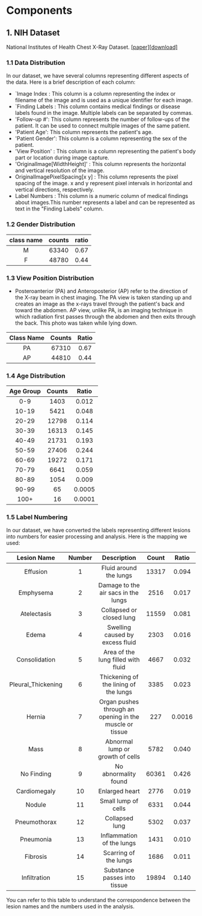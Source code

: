# Components


## 1. NIH Dataset
National Institutes of Health Chest X-Ray Dataset. [[paper]](https://openaccess.thecvf.com/content_cvpr_2017/papers/Wang_ChestX-ray8_Hospital-Scale_Chest_CVPR_2017_paper.pdf)[[download]](https://nihcc.app.box.com/v/ChestXray-NIHCC)



### 1.1 Data Distribution

In our dataset, we have several columns representing different aspects of the data. Here is a brief description of each column:

- `Image Index : This column is a column representing the index or filename of the image and is used as a unique identifier for each image.
- `Finding Labels : This column contains medical findings or disease labels found in the image. Multiple labels can be separated by commas.
- 'Follow-up #': This column represents the number of follow-ups of the patient. It can be used to connect multiple images of the same patient.
- 'Patient Age': This column represents the patient's age.
- 'Patient Gender': This column is a column representing the sex of the patient.
- 'View Position' : This column is a column representing the patient's body part or location during image capture.
- 'OriginalImage[WidthHeight]' : This column represents the horizontal and vertical resolution of the image.
- OriginalImagePixelSpacing[x y] : This column represents the pixel spacing of the image. x and y represent pixel intervals in horizontal and vertical directions, respectively.
- Label Numbers : This column is a numeric column of medical findings about images.This number represents a label and can be represented as text in the "Finding Labels" column.








### 1.2 Gender Distribution

| class name | counts | ratio |
| :--------: | :----: | :---: |
| M | 63340 | 0.67 |
| F | 48780 | 0.44 |

### 1.3 View Position Distribution

- Posteroanterior (PA) and Anteroposterior (AP) refer to the direction of the X-ray beam in chest imaging. The PA view is taken standing up and creates an image as the x-rays travel through the patient's back and toward the abdomen. AP view, unlike PA, is an imaging technique in which radiation first passes through the abdomen and then exits through the back. This photo was taken while lying down.

| Class Name | Counts | Ratio |
| :--------: | :----: | :---: |
| PA | 67310 | 0.67 |
| AP | 44810 | 0.44 |

### 1.4 Age Distribution

| Age Group | Counts | Ratio |
| :-------: | :----: | :---: |
|  0-9  | 1403 | 0.012 |
| 10-19 | 5421 | 0.048 |
| 20-29 | 12798 | 0.114 |
| 30-39 | 16313 | 0.145 |
| 40-49 | 21731| 0.193 |
| 50-59 | 27406 | 0.244 |
| 60-69 | 19272 | 0.171 |
| 70-79 | 6641 | 0.059 |
| 80-89 | 1054 | 0.009 |
| 90-99 | 65 | 0.0005 |
| 100+ | 16 | 0.0001 |

### 1.5 Label Numbering

In our dataset, we have converted the labels representing different lesions into numbers for easier processing and analysis. Here is the mapping we used:

| Lesion Name | Number | Description | Count | Ratio |
| :---------: | :----: | :---------: | :---: | :---: |
| Effusion    |   1    | Fluid around the lungs | 13317 | 0.094 |
| Emphysema   |   2    | Damage to the air sacs in the lungs | 2516 | 0.017 |
| Atelectasis |   3    | Collapsed or closed lung | 11559 | 0.081 |
| Edema       |   4    | Swelling caused by excess fluid | 2303 | 0.016 |
| Consolidation | 5   | Area of the lung filled with fluid | 4667 | 0.032 |
| Pleural_Thickening | 6 | Thickening of the lining of the lungs | 3385 | 0.023 |
| Hernia      |   7    | Organ pushes through an opening in the muscle or tissue | 227 | 0.0016 |
| Mass        |   8    | Abnormal lump or growth of cells | 5782 | 0.040 |
| No Finding  |   9    | No abnormality found | 60361 | 0.426 |
| Cardiomegaly | 10   | Enlarged heart | 2776 | 0.019 |
| Nodule      |  11    | Small lump of cells | 6331 | 0.044 |
| Pneumothorax | 12   | Collapsed lung | 5302 |  0.037 |
| Pneumonia   |  13   | Inflammation of the lungs | 1431 | 0.010 |
| Fibrosis    |  14   | Scarring of the lungs | 1686 | 0.011 |
| Infiltration | 15   | Substance passes into tissue | 19894 | 0.140 |

You can refer to this table to understand the correspondence between the lesion names and the numbers used in the analysis.

 
